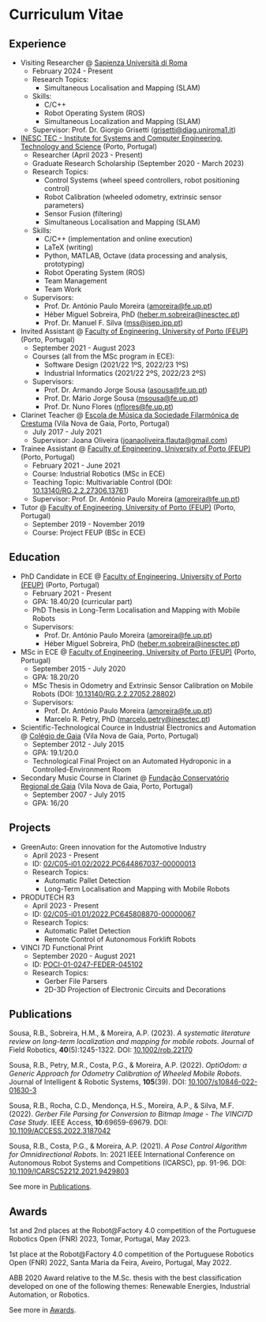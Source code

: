 # Curriculum Vitae

## Experience

- Visiting Researcher @ [Sapienza Università di Roma](https://www.uniroma1.it/en/)
  - February 2024 - Present
  - Research Topics:
    - Simultaneous Localisation and Mapping (SLAM)
  - Skills:
    - C/C++
    - Robot Operating System (ROS)
    - Simultaneous Localization and Mapping (SLAM)
  - Supervisor: Prof. Dr. Giorgio Grisetti ([grisetti@diag.uniroma1.it](mailto:grisetti@diag.uniroma1.it))
- [INESC TEC - Institute for Systems and Computer Engineering, Technology and Science](https://www.inesctec.pt/en/) (Porto, Portugal)
  - Researcher (April 2023 - Present)
  - Graduate Research Scholarship (September 2020 - March 2023)
  - Research Topics:
    - Control Systems (wheel speed controllers, robot positioning control)
    - Robot Calibration (wheeled odometry, extrinsic sensor parameters)
    - Sensor Fusion (filtering)
    - Simultaneous Localisation and Mapping (SLAM)
  - Skills:
    - C/C++ (implementation and online execution)
    - LaTeX (writing)
    - Python, MATLAB, Octave (data processing and analysis, prototyping)
    - Robot Operating System (ROS)
    - Team Management
    - Team Work
  - Supervisors:
    - Prof. Dr. António Paulo Moreira
      ([amoreira@fe.up.pt](mailto:amoreira@fe.up.pt))
    - Héber Miguel Sobreira, PhD
      ([heber.m.sobreira@inesctec.pt](mailto:heber.m.sobreira@inesctec.pt))
    - Prof. Dr. Manuel F. Silva ([mss@isep.ipp.pt](mailto:mss@isep.ipp.pt))
- Invited Assistant @
  [Faculty of Engineering, University of Porto (FEUP)](https://sigarra.up.pt/feup/en/)
  (Porto, Portugal)
  - September 2021 - August 2023
  - Courses (all from the MSc program in ECE):
    - Software Design (2021/22 1ºS, 2022/23 1ºS)
    - Industrial Informatics (2021/22 2ºS, 2022/23 2ºS)
  - Supervisors:
    - Prof. Dr. Armando Jorge Sousa ([asousa@fe.up.pt](mailto:asousa@fe.up.pt))
    - Prof. Dr. Mário Jorge Sousa ([msousa@fe.up.pt](mailto:msousa@fe.up.pt))
    - Prof. Dr. Nuno Flores ([nflores@fe.up.pt](mailto:nflores@fe.up.pt))
- Clarinet Teacher @
  [Escola de Música da Sociedade Filarmónica de Crestuma](https://www.facebook.com/escolademusica.sfc/) (Vila Nova de Gaia, Porto, Portugal)
  - July 2017 - July 2021
  - Supervisor: Joana Oliveira
    ([joanaoliveira.flauta@gmail.com](mailto:joanaoliveira.flauta@gmail.com))
- Trainee Assistant @
  [Faculty of Engineering, University of Porto (FEUP)](https://sigarra.up.pt/feup/en/)
  (Porto, Portugal)
  - February 2021 - June 2021
  - Course: Industrial Robotics (MSc in ECE)
  - Teaching Topic: Multivariable Control
    (DOI: [10.13140/RG.2.2.27306.13761](http://dx.doi.org/10.13140/RG.2.2.27306.13761))
  - Supervisor: Prof. Dr. António Paulo Moreira
    ([amoreira@fe.up.pt](mailto:amoreira@fe.up.pt))
- Tutor @
  [Faculty of Engineering, University of Porto (FEUP)](https://sigarra.up.pt/feup/en/)
  (Porto, Portugal)
  - September 2019 - November 2019
  - Course: Project FEUP (BSc in ECE)

## Education

- PhD Candidate in ECE @
  [Faculty of Engineering, University of Porto (FEUP)](https://sigarra.up.pt/feup/en/)
  (Porto, Portugal)
  - February 2021 - Present
  - GPA: 18.40/20 (curricular part)
  - PhD Thesis in Long-Term Localisation and Mapping with Mobile Robots
  - Supervisors:
    - Prof. Dr. António Paulo Moreira
      ([amoreira@fe.up.pt](mailto:amoreira@fe.up.pt))
    - Héber Miguel Sobreira, PhD
      ([heber.m.sobreira@inesctec.pt](mailto:heber.m.sobreira@inesctec.pt))
- MSc in ECE @
  [Faculty of Engineering, University of Porto (FEUP)](https://sigarra.up.pt/feup/en/)
  (Porto, Portugal)
  - September 2015 - July 2020
  - GPA: 18.20/20
  - MSc Thesis in Odometry and Extrinsic Sensor Calibration on Mobile Robots
    (DOI: [10.13140/RG.2.2.27052.28802](http://dx.doi.org/10.13140/RG.2.2.27052.28802))
  - Supervisors:
    - Prof. Dr. António Paulo Moreira
      ([amoreira@fe.up.pt](mailto:amoreira@fe.up.pt))
    - Marcelo R. Petry, PhD
      ([marcelo.petry@inesctec.pt](mailto:marcelo.petry@inesctec.pt))
- Scientific-Technological Cource in Industrial Electronics and Automation @
  [Colégio de Gaia](https://www.colgaia.pt/)
  (Vila Nova de Gaia, Porto, Portugal)
  - September 2012 - July 2015
  - GPA: 19.1/20.0
  - Technological Final Project on an Automated Hydroponic in a
    Controlled-Environment Room
- Secondary Music Course in Clarinet @
  [Fundação Conservatório Regional de Gaia](https://conservatoriodegaia.org/)
  (Vila Nova de Gaia, Porto, Portugal)
  - September 2007 - July 2015
  - GPA: 16/20

## Projects

- GreenAuto: Green innovation for the Automotive Industry
  - April 2023 - Present
  - ID:
    [02/C05-i01.02/2022.PC644867037-00000013](https://preprod.transparencia.gov.pt/pt/fundos-europeus/prr/beneficiarios-projetos/projeto/02/C05-i01.02/2022.PC644867037-00000013/)
  - Research Topics:
    - Automatic Pallet Detection
    - Long-Term Localisation and Mapping with Mobile Robots
- PRODUTECH R3
  - April 2023 - Present
  - ID:
    [02/C05-i01.01/2022.PC645808870-00000067](https://transparencia.gov.pt/pt/fundos-europeus/prr/beneficiarios-projetos/projeto/02/C05-i01.01/2022.PC645808870-00000067/)
  - Research Topics:
    - Automatic Pallet Detection
    - Remote Control of Autonomous Forklift Robots
- VINCI 7D Functional Print
  - September 2020 - August 2021
  - ID:
    [POCI-01-0247-FEDER-045102](https://www.inesctec.pt/en/projects/vinci7d)
  - Research Topics:
    - Gerber File Parsers
    - 2D-3D Projection of Electronic Circuits and Decorations

## Publications

Sousa, R.B., Sobreira, H.M., & Moreira, A.P. (2023).
_A systematic literature review on long-term localization and mapping for_
_mobile robots_.
Journal of Field Robotics, **40**(5):1245-1322.
DOI: [10.1002/rob.22170](https://doi.org/10.1002/rob.22170)

Sousa, R.B., Petry, M.R., Costa, P.G., & Moreira, A.P. (2022).
_OptiOdom: a Generic Approach for Odometry Calibration of Wheeled Mobile Robots_.
Journal of Intelligent & Robotic Systems, **105**(39).
DOI: [10.1007/s10846-022-01630-3](https://doi.org/10.1007/s10846-022-01630-3)

Sousa, R.B., Rocha, C.D., Mendonça, H.S., Moreira, A.P., & Silva, M.F. (2022).
_Gerber File Parsing for Conversion to Bitmap Image - The VINCI7D Case Study_.
IEEE Access, **10**:69659-69679.
DOI: [10.1109/ACCESS.2022.3187042](https://doi.org/10.1109/ACCESS.2022.3187042)

Sousa, R.B., Costa, P.G., & Moreira, A.P. (2021).
_A Pose Control Algorithm for Omnidirectional Robots_.
In: 2021 IEEE International Conference on Autonomous Robot Systems and
Competitions (ICARSC), pp. 91-96.
DOI: [10.1109/ICARSC52212.2021.9429803](https://doi.org/10.1109/ICARSC52212.2021.9429803)

See more in [Publications](publications.md).

## Awards

1st and 2nd places at the
Robot@Factory 4.0 competition of the Portuguese Robotics Open (FNR) 2023,
Tomar, Portugal, May 2023.

1st place at the
Robot@Factory 4.0 competition of the Portuguese Robotics Open (FNR) 2022,
Santa Maria da Feira, Aveiro, Portugal, May 2022.

ABB 2020 Award relative to the
M.Sc. thesis with the best classification developed on one of the following
themes: Renewable Energies, Industrial Automation, or Robotics.

See more in [Awards](awards.md).
